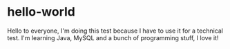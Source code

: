 # hello-world

Hello to everyone, I'm doing this test because I have to use it for a technical test.
I'm learning Java, MySQL and a bunch of programming stuff, I love it!
